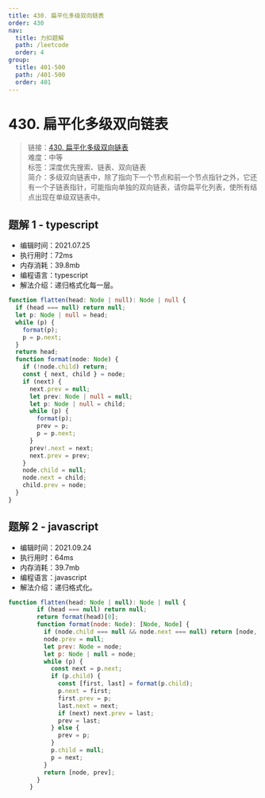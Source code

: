 ```yaml
---
title: 430. 扁平化多级双向链表
order: 430
nav:
  title: 力扣题解
  path: /leetcode
  order: 4
group:
  title: 401-500
  path: /401-500
  order: 401
---
```


# 430. 扁平化多级双向链表

> 链接：[430. 扁平化多级双向链表](https://leetcode-cn.com/problems/flatten-a-multilevel-doubly-linked-list/)  
> 难度：中等  
> 标签：深度优先搜索、链表、双向链表  
> 简介：多级双向链表中，除了指向下一个节点和前一个节点指针之外，它还有一个子链表指针，可能指向单独的双向链表，请你扁平化列表，使所有结点出现在单级双链表中。

## 题解 1 - typescript

- 编辑时间：2021.07.25
- 执行用时：72ms
- 内存消耗：39.8mb
- 编程语言：typescript
- 解法介绍：递归格式化每一层。

```typescript
function flatten(head: Node | null): Node | null {
  if (head === null) return null;
  let p: Node | null = head;
  while (p) {
    format(p);
    p = p.next;
  }
  return head;
  function format(node: Node) {
    if (!node.child) return;
    const { next, child } = node;
    if (next) {
      next.prev = null;
      let prev: Node | null = null;
      let p: Node | null = child;
      while (p) {
        format(p);
        prev = p;
        p = p.next;
      }
      prev!.next = next;
      next.prev = prev;
    }
    node.child = null;
    node.next = child;
    child.prev = node;
  }
}
```
## 题解 2 - javascript
- 编辑时间：2021.09.24
- 执行用时：64ms
- 内存消耗：39.7mb
- 编程语言：javascript
- 解法介绍：递归格式化。
```javascript
function flatten(head: Node | null): Node | null {
        if (head === null) return null;
        return format(head)[0];
        function format(node: Node): [Node, Node] {
          if (node.child === null && node.next === null) return [node, node];
          node.prev = null;
          let prev: Node = node;
          let p: Node | null = node;
          while (p) {
            const next = p.next;
            if (p.child) {
              const [first, last] = format(p.child);
              p.next = first;
              first.prev = p;
              last.next = next;
              if (next) next.prev = last;
              prev = last;
            } else {
              prev = p;
            }
            p.child = null;
            p = next;
          }
          return [node, prev];
        }
      }
```

